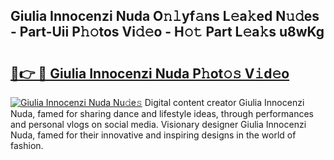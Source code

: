 ## Giulia Innocenzi Nuda O𝚗𝚕yf𝚊ns L𝚎a𝚔ed N𝚞𝚍es - Part-Uii P𝚑𝚘tos Vi𝚍𝚎o - H𝚘𝚝 Part L𝚎a𝚔s u8wKg

# <h2><a href="http://kf0vuu.oniu.top/?m=Giulia+Innocenzi+Nuda">🔗👉 🔴 Giulia Innocenzi Nuda P𝚑ot𝚘𝚜 V𝚒d𝚎o</a></h2>

[![Giulia Innocenzi Nuda Nu𝚍e𝚜](https://i.imgur.com/0qMVB7G.gif)](http://kf0vuu.oniu.top/?m=Giulia+Innocenzi+Nuda)
Digital content creator Giulia Innocenzi Nuda, famed for sharing dance and lifestyle ideas, through performances and personal vlogs on social media. Visionary designer Giulia Innocenzi Nuda, famed for their innovative and inspiring designs in the world of fashion.  
